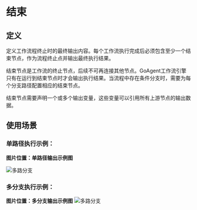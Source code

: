 # 结束

## 定义

定义工作流程终止时的最终输出内容。每个工作流执行完成后必须包含至少一个结束节点，作为流程终止点并输出最终执行结果。

结束节点是工作流的终止节点，后续不可再连接其他节点。GoAgent工作流引擎只有在运行到结束节点时才会输出执行结果。当流程中存在条件分支时，需要为每个分支路径配置相应的结束节点。

结束节点需要声明一个或多个输出变量，这些变量可以引用所有上游节点的输出数据。



## 使用场景

### 单路径执行示例：
**图片位置：单路径输出示例图**

![多路分支](/end2.png)

### 多分支执行示例：
**图片位置：多分支输出示例图**
![多路分支](/end1.png)
